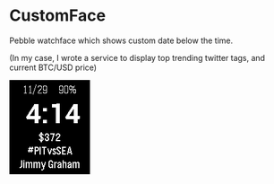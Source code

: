 # CustomFace
Pebble watchface which shows custom date below the time.

(In my case, I wrote a service to display top trending twitter tags, and current BTC/USD price)

<img src="https://github.com/SteveV916/CustomFace/blob/master/resources/images/download.png">
